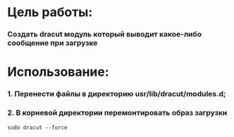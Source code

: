 # Цель работы:
### Создать dracut модуль который выводит какое-либо сообщение при загрузке

# Использование:
### 1. Перенести файлы в директорию usr/lib/dracut/modules.d;
### 2. В корневой директории перемонтировать образ загрузки
```
sudo dracut --force
```
